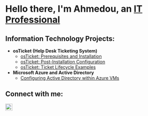 <h1>Hello there, I'm Ahmedou, an <a href="https://linkedin.com/in/ahmedintech">IT Professional</a></h1>

<h2>Information Technology Projects:</h2>

- <b>osTicket (Help Desk Ticketing System)</b>
  - [osTicket: Prerequisites and Installation](https://github.com/ahmedintech/osticket-prereqs)
  - [osTicket: Post-Installation Configuration](https://github.com/ahmedintech/post-install-config)
  - [osTicket: Ticket Lifecycle Examples](https://github.com/ahmedintech/ticket-lifecycle)
- <b>Microsoft Azure and Active Directory</b>
  - [Configuring Active Directory within Azure VMs](https://github.com/ahmedintech/configure-ad)

<h2>Connect with me:</h2>

[<img align="left" alt="Josh | LinkedIn" width="22px" src="https://cdn.jsdelivr.net/npm/simple-icons@v3/icons/linkedin.svg" />][linkedin]

[linkedin]: https://linkedin.com/in/ahmedintech
